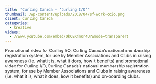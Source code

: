 ```yaml
---
title: "Curling Canada – ‘Curling I/O’"
thumbnail: /wp-content/uploads/2018/04/sf-work-ccio.png
client: Curling Canada
categories:
  - Creative
videos:
  - //www.youtube.com/embed/OkCEKfmKr4U?wmode=transparent
---
```

<p>
 Promotional video for Curling I/O, Curling
                              Canada’s national membership registration
                              system, for use by Member Associations and Clubs
                              in raising awareness (i.e. what it is, what it
                              does, how it benefits) and promotional video for
                              Curling I/O, Curling Canada’s national
                              membership registration system, for use by Member
                              Associations and Clubs in raising awareness (i.e.
                              what it is, what it does, how it benefits) and
                              on-boarding clubs.
</p>

